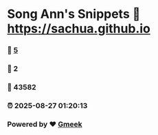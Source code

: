 # Song Ann's Snippets :link: https://sachua.github.io 
### :page_facing_up: [5](https://sachua.github.io/tag.html) 
### :speech_balloon: 2 
### :hibiscus: 43582 
### :alarm_clock: 2025-08-27 01:20:13 
### Powered by :heart: [Gmeek](https://github.com/Meekdai/Gmeek)
